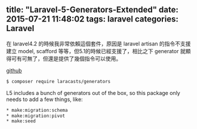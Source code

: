 title: "Laravel-5-Generators-Extended"
date: 2015-07-21 11:48:02
tags: laravel
categories: Laravel
---
在 laravel4.2 的時候我非常依賴這個套件，原因是 laravel artisan 的指令不支援建立 model, scafford 等等，但5.1的時候已經支援了，相比之下 generator 就顯得可有可無了，但還是提供了幾個指令可以使用。

<!-- more -->

[github](https://github.com/laracasts/Laravel-5-Generators-Extended)

``` bash
$ composer require laracasts/generators
```

L5 includes a bunch of generators out of the box, so this package only needs to add a few things, like:

``` bash
* make:migration:schema
* make:migration:pivot
* make:seed
```
